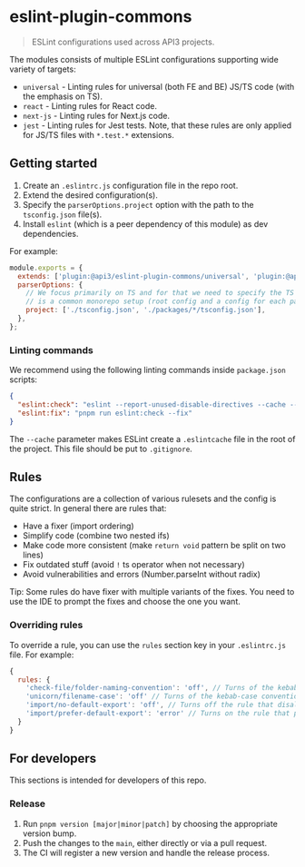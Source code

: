 # eslint-plugin-commons

> ESLint configurations used across API3 projects.

The modules consists of multiple ESLint configurations supporting wide variety of targets:

- `universal` - Linting rules for universal (both FE and BE) JS/TS code (with the emphasis on TS).
- `react` - Linting rules for React code.
- `next-js` - Linting rules for Next.js code.
- `jest` - Linting rules for Jest tests. Note, that these rules are only applied for JS/TS files with `*.test.*`
  extensions.

## Getting started

1. Create an `.eslintrc.js` configuration file in the repo root.
2. Extend the desired configuration(s).
3. Specify the `parserOptions.project` option with the path to the `tsconfig.json` file(s).
4. Install `eslint` (which is a peer dependency of this module) as dev dependencies.

For example:

```js
module.exports = {
  extends: ['plugin:@api3/eslint-plugin-commons/universal', 'plugin:@api3/eslint-plugin-commons/jest'],
  parserOptions: {
    // We focus primarily on TS and for that we need to specify the TS configs which is project specific. The following
    // is a common monorepo setup (root config and a config for each package).
    project: ['./tsconfig.json', './packages/*/tsconfig.json'],
  },
};
```

### Linting commands

We recommend using the following linting commands inside `package.json` scripts:

```json
{
  "eslint:check": "eslint --report-unused-disable-directives --cache --ext js,ts,tsx,jsx . --max-warnings 0",
  "eslint:fix": "pnpm run eslint:check --fix"
}
```

The `--cache` parameter makes ESLint create a `.eslintcache` file in the root of the project. This file should be put to
`.gitignore`.

## Rules

The configurations are a collection of various rulesets and the config is quite strict. In general there are rules that:

- Have a fixer (import ordering)
- Simplify code (combine two nested ifs)
- Make code more consistent (make `return void` pattern be split on two lines)
- Fix outdated stuff (avoid `!` ts operator when not necessary)
- Avoid vulnerabilities and errors (Number.parseInt without radix)

Tip: Some rules do have fixer with multiple variants of the fixes. You need to use the IDE to prompt the fixes and
choose the one you want.

### Overriding rules

To override a rule, you can use the `rules` section key in your `.eslintrc.js` file. For example:

```js
{
  rules: {
    'check-file/folder-naming-convention': 'off', // Turns of the kebab-case convention for folder names.
    'unicorn/filename-case': 'off' // Turns of the kebab-case convention for filenames.
    'import/no-default-export': 'off', // Turns off the rule that disallows default exports.
    'import/prefer-default-export': 'error' // Turns on the rule that prefers default exports.
  }
}
```

## For developers

This sections is intended for developers of this repo.

### Release

1. Run `pnpm version [major|minor|patch]` by choosing the appropriate version bump.
2. Push the changes to the `main`, either directly or via a pull request.
3. The CI will register a new version and handle the release process.
